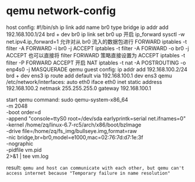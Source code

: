 # qemu network-config

host config:
  #!/bin/sh
  ip link add name br0 type bridge
  ip addr add 192.168.100.1/24 brd + dev br0
  ip link set br0 up
  开启 ip_forward
  sysctl -w net.ipv4.ip_forward=1
  允许对从 br0 流入的数据包进行 FORWARD
  iptables -t filter -A FORWARD -i br0 -j ACCEPT
  iptables -t filter -A FORWARD -o br0 -j ACCEPT
  也可以直接将 filter FORWARD 策略直接设置为 ACCEPT
  iptables -t filter -P FORWARD ACCEPT
  开启 NAT
  iptables -t nat -A POSTROUTING -o enp4s0 -j MASQUERADE
qemu guest config:
  ip addr add 192.168.100.2/24 brd + dev ens3
  ip route add default via 192.168.100.1 dev ens3
qemu /etc/network/interfaces:
  auto eth0
  iface eth0 inet static
	  address 192.168.100.2
	  netmask 255.255.255.0
	  gateway 192.168.100.1

start qemu command:
  sudo qemu-system-x86_64 \
	  -m 2048 \
	  -boot order=d \
	  -append "console=ttyS0 root=/dev/sda earlyprintk=serial net.ifnames=0" \
	  -kernel /home/zq/linux-6.7-rc5/arch/x86/boot/bzImage \
	  -drive file=/home/zq/fs_img/bullseye.img,format=raw \
	  -nic bridge,br=br0,model=e1000,mac=02:76:7d:d7:1e:3f \
	  -nographic \
	  -pidfile vm.pid \
   	  2>&1 | tee vm.log

result:
 `qemu and host can communicate with each other, but qemu can't access internet because "Temporary failure in name resolution" `

